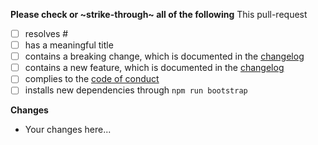 **Please check or ~strike-through~ all of the following**
This pull-request
- [ ] resolves #<issue-id>
- [ ] has a meaningful title
- [ ] contains a breaking change, which is documented in the [changelog](../blob/master/CHANGELOG.md)
- [ ] contains a new feature, which is documented in the [changelog](../blob/master/CHANGELOG.md)
- [ ] complies to the [code of conduct](../blob/master/CODE_OF_CONDUCT.md)
- [ ] installs new dependencies through `npm run bootstrap`

**Changes**
- Your changes here...
